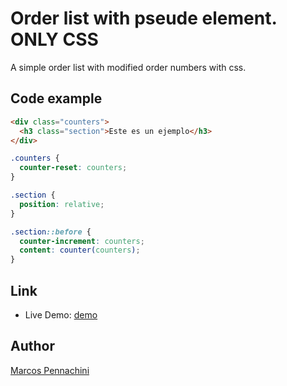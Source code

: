 # Order list with pseude element. ONLY CSS

A simple order list with modified order numbers with css.

## Code example

```html
<div class="counters">
  <h3 class="section">Este es un ejemplo</h3>
</div>
```

```css
.counters {
  counter-reset: counters;
}

.section {
  position: relative;
}

.section::before {
  counter-increment: counters;
  content: counter(counters);
}
```

## Link

- Live Demo: [demo]()

## Author

[Marcos Pennachini](https://www.linkedin.com/in/marcos-pennachini-b39898123/)
